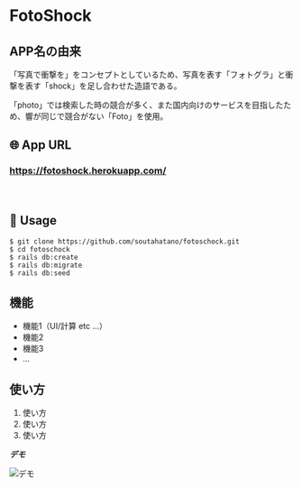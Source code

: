 # FotoShock

## APP名の由来

「写真で衝撃を」をコンセプトとしているため、写真を表す「フォトグラ」と衝撃を表す「shock」を足し合わせた造語である。

「photo」では検索した時の競合が多く、また国内向けのサービスを目指したため、響が同じで競合がない「Foto」を使用。



## 🌐 App URL
 
### **https://fotoshock.herokuapp.com/**  
　
## 💬 Usage

```
$ git clone https://github.com/soutahatano/fotoschock.git
$ cd fotoschock
$ rails db:create
$ rails db:migrate
$ rails db:seed
```

## 機能
 
- 機能1（UI/計算 etc ...）
- 機能2
- 機能3
- ...

## 使い方
 
1. 使い方
2. 使い方
3. 使い方
 
***デモ***
 
![デモ](https://image-url.gif)
